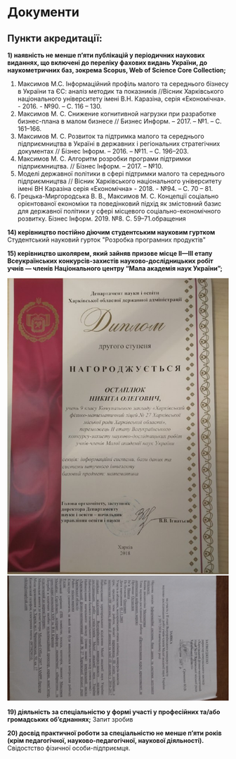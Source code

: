 # Документи
## Пункти акредитації:
**1) наявність не менше п’яти публікацій у періодичних наукових виданнях, що включені до переліку фахових видань України, до наукометричних баз, зокрема Scopus, Web of Science Core Collection;**  
1. Максимов М.С. Інформаційний профіль малого та середнього бізнесу в України та ЄС: аналіз методик та показників //Вісник Харківського національного університету імені В.Н. Каразіна, серія «Економічна». -  2016. - №90. – С. 116 – 130.
2. Максимов М. С. Снижение когнитивной нагрузки при разработке бизнес-плана в малом бизнесе // Бизнес Информ. – 2017. – №1. – C. 161–166.
3. Максимов М. С. Розвиток та підтримка малого та середнього підприємництва в Україні в державних і регіональних стратегічних документах // Бізнес Інформ. – 2016. – №11. – C. 196–203.
4. Максимов М. С. Алгоритм розробки програми підтримки підприємництва. // Бізнес Інформ. – 2017. – №10.
5. Моделі державної політики в сфері підтримки малого та середнього підприємництва // Вісник Харківського національного університету імені ВН Каразіна серія «Економічна»  -  2018. - №94. – С. 70 – 81.
6. Грецька-Миргородська В. В., Максимов М. С. Концепції соціально орієнтованої економіки та поведінковий підхід як змістовний базис для державної політики у сфері місцевого соціально-економічного розвитку. Бізнес Інформ. 2019. №8. C. 59–71.обращения

**14) керівництво постійно діючим студентським науковим гуртком**  
Студентський науковий гурток "Розробка програмних продуктів"

**15) керівництво школярем, який зайняв призове місце II—III етапу Всеукраїнських конкурсів-захистів науково-дослідницьких робіт учнів — членів Національного центру “Мала академія наук України”;**

<img src = "./img/diploma.jpg">  
<img src = "./img/act.jpg">  

**19) діяльність за спеціальністю у формі участі у професійних та/або громадських об’єднаннях;**
Запит зробив

**20) досвід практичної роботи за спеціальністю не менше п’яти років (крім педагогічної, науково-педагогічної, наукової діяльності).**
Свідостство фізичної особи-підприємця.